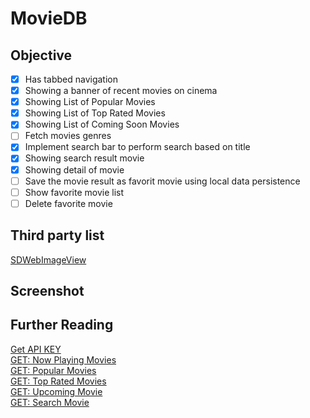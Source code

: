 # MovieDB

## Objective
- [x] Has tabbed navigation
- [x] Showing a banner of recent movies on cinema   
- [x] Showing List of Popular Movies
- [x] Showing List of Top Rated Movies
- [x] Showing List of Coming Soon Movies
- [ ] Fetch movies genres
- [x] Implement search bar to perform search based on title
- [x] Showing search result movie
- [x] Showing detail of movie
- [ ] Save the movie result as favorit movie using local data persistence
- [ ] Show favorite movie list
- [ ] Delete favorite movie

## Third party list
[SDWebImageView](https://cocoapods.org/pods/SDWebImage)<br>

## Screenshot


## Further Reading
[Get API KEY](https://rawg.io/apidocs)<br>
[GET: Now Playing Movies](https://developers.themoviedb.org/3/movies/get-now-playing)<br>
[GET: Popular Movies](https://developers.themoviedb.org/3/movies/get-popular-movies)<br>
[GET: Top Rated Movies](https://developers.themoviedb.org/3/movies/get-top-rated-movies)<br>
[GET: Upcoming Movie](https://developers.themoviedb.org/3/movies/get-upcoming)<br>
[GET: Search Movie](https://developers.themoviedb.org/3/search/search-movies)<br>

